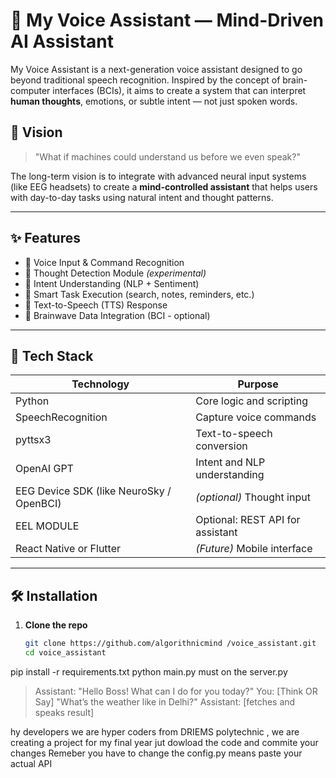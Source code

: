 # 🧠 My Voice Assistant — Mind-Driven AI Assistant

My Voice Assistant is a next-generation voice assistant designed to go beyond traditional speech recognition. Inspired by the concept of brain-computer interfaces (BCIs), it aims to create a system that can interpret **human thoughts**, emotions, or subtle intent — not just spoken words.

## 🚀 Vision

> "What if machines could understand us before we even speak?"

The long-term vision is to integrate with advanced neural input systems (like EEG headsets) to create a **mind-controlled assistant** that helps users with day-to-day tasks using natural intent and thought patterns.

---

## ✨ Features

- 🎤 Voice Input & Command Recognition
- 🧠 Thought Detection Module *(experimental)*
- 🧭 Intent Understanding (NLP + Sentiment)
- 🤖 Smart Task Execution (search, notes, reminders, etc.)
- 💬 Text-to-Speech (TTS) Response
- 🧪 Brainwave Data Integration (BCI - optional)

---

## 🧰 Tech Stack

| Technology | Purpose |
|------------|---------|
| Python     | Core logic and scripting |
| SpeechRecognition | Capture voice commands |
| pyttsx3    | Text-to-speech conversion |
| OpenAI GPT | Intent and NLP understanding |
| EEG Device SDK (like NeuroSky / OpenBCI) | *(optional)* Thought input |
| EEL MODULE | Optional: REST API for assistant |
| React Native or Flutter | *(Future)* Mobile interface |

---

## 🛠️ Installation

1. **Clone the repo**
   ```bash
   git clone https://github.com/algorithnicmind /voice_assistant.git
   cd voice_assistant   
pip install -r requirements.txt
python main.py
must on the server.py 

> Assistant: "Hello Boss! What can I do for you today?"
> You: [Think OR Say] "What’s the weather like in Delhi?"
> Assistant: [fetches and speaks result]


hy developers we are hyper coders from DRIEMS polytechnic , we are creating  a project for my final year 
jut dowload the code and commite your changes
Remeber you have to change the config.py means paste your actual API 
